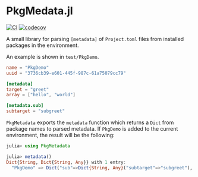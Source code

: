 # PkgMedata.jl

[![CI](https://github.com/mofeing/PkgMetadata.jl/actions/workflows/CI.yml/badge.svg)](https://github.com/mofeing/PkgMetadata.jl/actions/workflows/CI.yml)
[![codecov](https://codecov.io/gh/mofeing/PkgMetadata.jl/branch/master/graph/badge.svg?token=5KHAT87GIF)](https://codecov.io/gh/mofeing/PkgMetadata.jl)

A small library for parsing `[metadata]` of `Project.toml` files from installed packages in the environment.

An example is shown in `test/PkgDemo`.

```toml
name = "PkgDemo"
uuid = "3736cb39-e601-445f-987c-61a75079cc79"

[metadata]
target = "greet"
array = ["hello", "world"]

[metadata.sub]
subtarget = "subgreet"
```

`PkgMetadata` exports the `metadata` function which returns a `Dict` from package names to parsed metadata. If `PkgDemo` is added to the current environment, the result will be the following:

```julia
julia> using PkgMetadata

julia> metadata()
Dict{String, Dict{String, Any}} with 1 entry:
  "PkgDemo" => Dict("sub"=>Dict{String, Any}("subtarget"=>"subgreet"), "array"=>["hello", "world"], "target"=>"greet")
```